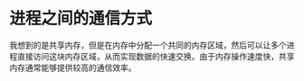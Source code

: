 # 进程之间的通信方式

我想到的是共享内存，但是在内存中分配一个共同的内存区域，然后可以让多个进程直接访问这块内存区域，从而实现数据的快速交换。由于内存操作速度快，共享内存通常能够提供较高的通信效率。
